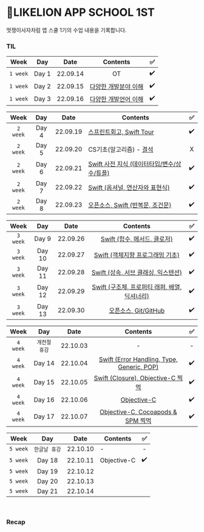 # 🦁LIKELION APP SCHOOL 1ST
멋쟁이사자차럼 앱 스쿨 1기의 수업 내용을 기록합니다.

<!--
| Week | Day | Date | Contents | ✅ |
|:----:|:---:|:----:|:----:|:--:|
|` week`| Day  | 22. |  |  |
|` week`| Day  | 22. |  |  |
|` week`| Day  | 22. |  |  |
|` week`| Day  | 22. |  |  |
|` week`| Day  | 22. |  |  |
-->

### TIL
| Week | Day | Date | Contents | ✅ |
|:----:|:---:|:----:|:----:|:--:|
|`1 week`| Day 1 | 22.09.14 | OT | ✔️ |
|`1 week`| Day 2 | 22.09.15 | [다양한 개발분야 이해](https://dadahae0320.tistory.com/8) | ✔️ |
|`1 week`| Day 3 | 22.09.16 | [다양한 개발언어 이해](https://dadahae0320.tistory.com/9) | ✔️ |

| Week | Day | Date | Contents | ✅ |
|:----:|:---:|:----:|----|:--:|
|`2 week`| Day 4 | 22.09.19 | [스프린트회고, Swift Tour](https://dadahae0320.tistory.com/10)  | ✔️ |
|`2 week`| Day 5 | 22.09.20 | CS기초(알고리즘) - [결석](https://dadahae0320.tistory.com/11?category=968118) | X |
|`2 week`| Day 6 | 22.09.21 | [Swift 사전 지식 (데이터타입/변수/상수/튜플)](https://dadahae0320.tistory.com/12) | ✔️ |
|`2 week`| Day 7 | 22.09.22 | [Swift (옵셔널, 연산자와 표현식)](https://dadahae0320.tistory.com/13) | ✔️ |
|`2 week`| Day 8 | 22.09.23 | [오픈소스, Swift (반복문, 조건문)](https://dadahae0320.tistory.com/14) | ✔️ |

| Week | Day | Date | Contents | ✅ |
|:----:|:---:|:----:|:----:|:--:|
|`3 week`| Day 9 | 22.09.26 | [Swift (함수, 메서드, 클로저)](https://dadahae0320.tistory.com/15) | ✔️ |
|`3 week`| Day 10 | 22.09.27 | [Swift (객체지향 프로그래밍 기초)](https://dadahae0320.tistory.com/16) | ✔️ |
|`3 week`| Day 11 | 22.09.28 | [Swift (상속, 서브 클래싱, 익스텐션)](https://dadahae0320.tistory.com/17) | ✔️ |
|`3 week`| Day 12 | 22.09.29 | [Swift (구조체, 프로퍼티 래퍼, 배열, 딕셔너리)](https://dadahae0320.tistory.com/18) | ✔️ |
|`3 week`| Day 13 | 22.09.30 | [오픈소스, Git/GitHub](https://dadahae0320.tistory.com/19) | ✔️ |

| Week | Day | Date | Contents | ✅ |
|:----:|:---:|:----:|:----:|:--:|
|`4 week`| `개천절 휴강` | 22.10.03 | - | - |
|`4 week`| Day 14 | 22.10.04 | [Swift (Error Handling, Type, Generic, POP)](https://dadahae0320.tistory.com/20?category=968118) | ✔️ |
|`4 week`| Day 15 | 22.10.05 | [Swift (Closure), Objective-C 찍먹](https://dadahae0320.tistory.com/21) | ✔️ |
|`4 week`| Day 16 | 22.10.06 | [Objective-C](https://dadahae0320.tistory.com/22) | ✔️ |
|`4 week`| Day 17 | 22.10.07 | [Objective-C, Cocoapods & SPM 찍먹](https://dadahae0320.tistory.com/23) | ✔️ |

| Week | Day | Date | Contents | ✅ |
|:----:|:---:|:----:|----|:--:|
|`5 week`| `한글날 휴강` | 22.10.10 | - | - |
|`5 week`| Day 18 | 22.10.11 | Objective-C | ✔️ |
|`5 week`| Day 19 | 22.10.12 |  |  |
|`5 week`| Day 20 | 22.10.13 |  |  |
|`5 week`| Day 21 | 22.10.14 |  |  |

<br>

### Recap
